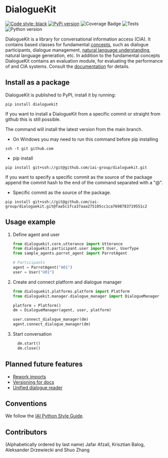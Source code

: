 # DialogueKit

[![Code style: black](https://img.shields.io/badge/code%20style-black-000000.svg)](https://github.com/psf/black) 
[![PyPi version](https://img.shields.io/pypi/v/dialoguekit)](https://pypi.org/project/dialoguekit/) 
![Coverage Badge](https://img.shields.io/endpoint?url=https://gist.githubusercontent.com/adrzewiecki/35bb996459f0949b38da651c66cf95cb/raw/coverage.DialogueKit.main.json) 
![Tests](https://img.shields.io/github/workflow/status/iai-group/DialogueKit/Deploy?label=Tests)
![Python version](https://img.shields.io/badge/python-3.9-blue)

DialogueKit is a library for conversational information access (CIA). It contains based classes for fundamental [concepts](https://iai-group.github.io/DialogueKit/concepts.html), such as dialogue participants, dialogue management, [natural language understanding](https://iai-group.github.io/DialogueKit/nlu.html), natural language generation, etc. In addition to the fundamental concepts DialogueKit contains an evaluation module, for evaluating the performance of and CIA systems.
Consult the [documentation](https://iai-group.github.io/DialogueKit/) for details.

## Install as a package

DialogueKit is published to PyPI, install it by running:

```shell
pip install dialoguekit
```

If you want to install a DialogueKit from a specific commit or straight from github this is still possible.

The command will install the latest version from the main branch.

  * On Windows you may need to run this command before pip installing

  ```shell
  ssh -t git github.com    
  ```

  * pip install

  ```shell
  pip install git+ssh://git@github.com/iai-group/dialoguekit.git
  ```

If you want to specify a specific commit as the source of the package append the commit hash to the end of the command separated with a "@".

  * Specific commit as the source of the package.

  ```shell
  pip install git+ssh://git@github.com/iai-group/dialoguekit.git@faa5c1fca37aaa275105cc1ca7698783719551c2
  ```

## Usage example

1. Define agent and user

    ```python
    from dialoguekit.core.utterance import Utterance
    from dialoguekit.participant.user import User, UserType
    from sample_agents.parrot_agent import ParrotAgent

    # Participants
    agent = ParrotAgent("A01")
    user = User("U01")
    ```

2. Create and connect platform and dialogue manager

    ```python
    from dialoguekit.platforms.platform import Platform
    from dialoguekit.manager.dialogue_manager import DialogueManager

    platform = Platform()
    dm = DialogueManager(agent, user, platform)

    user.connect_dialogue_manager(dm)
    agent.connect_dialogue_manager(dm)
    ```

3. Start conversation

    ```python
      dm.start()
      dm.close()
    ```

## Planned future features

  * [Rework imports](https://github.com/iai-group/dialoguekit/issues/123)
  * [Versioning for docs](https://github.com/iai-group/dialoguekit/issues/124)
  * [Unified dialogue reader](https://github.com/iai-group/dialoguekit/issues/140)

## Conventions

We follow the [IAI Python Style Guide](https://github.com/iai-group/styleguide/tree/main/python).

## Contributors

(Alphabetically ordered by last name) Jafar Afzali, Krisztian Balog, Aleksander Drzewiecki and Shuo Zhang
